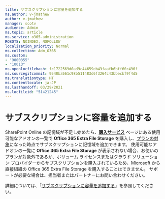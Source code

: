```yaml
---
title: サブスクリプションに容量を追加する
ms.author: v-jmathew
author: v-jmathew
manager: scotv
audience: Admin
ms.topic: article
ms.service: o365-administration
ROBOTS: NOINDEX, NOFOLLOW
localization_priority: Normal
ms.collection: Adm_O365
ms.custom:
- "9000355"
- "10013"
ms.openlocfilehash: fc1722569d0ad9c44659eb43faafb6bff60c496f
ms.sourcegitcommit: 9540ba561c98b511483d6f3264c43bbecbf9f4d5
ms.translationtype: HT
ms.contentlocale: ja-JP
ms.lasthandoff: 03/29/2021
ms.locfileid: "51421245"
---
```

# <a name="add-storage-space-for-your-subscription"></a>サブスクリプションに容量を追加する

SharePoint Online の記憶域が不足し始めたら、**[購入サービス](https://go.microsoft.com/fwlink/p/?linkid=868433)** ページにある使用可能なアドオンの一覧で **Office 365 Extra File Storage** を購入し、[プランの対象](https://docs.microsoft.com/microsoft-365/commerce/add-storage-space)になった時点でサブスクリプションに記憶域を追加できます。 使用可能なアドオンの一覧に **Office 365 Extra File Storage** が表示されない場合、お使いのプランが対象外であるか、ボリューム ライセンスまたはクラウド ソリューション プロバイダーからサブスクリプションを購入されているため、Microsoft から直接組織の Office 365 Extra File Storage を購入することはできません。 サポートが必要な場合は、担当者またはパートナーにお問い合わせください。

詳細については、「[サブスクリプションに容量を追加する](https://docs.microsoft.com/microsoft-365/commerce/add-storage-space)」を参照してください。
